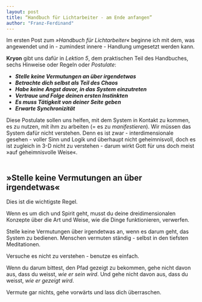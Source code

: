 ```yaml
---
layout: post
title: “Handbuch für Lichtarbeiter - am Ende anfangen”
author: "Franz-Ferdinand"
---
```


Im ersten Post zum _»Handbuch für Lichtarbeiter«_ beginne ich mit dem, was angewendet und in - zumindest innere - Handlung umgesetzt werden kann.

**Kryon** gibt uns dafür in _Lektion 5_, dem praktischen Teil des Handbuches, sechs Hinweise oder Regeln oder _Postulate_:

* _**Stelle keine Vermutungen an über irgendetwas**_
* _**Betrachte dich selbst als Teil des Chaos**_
* _**Habe keine Angst davor, in das System einzutreten**_
* _**Vertraue und Folge deinen ersten Instinkten**_
* _**Es muss Tätigkeit von deiner Seite geben**_
* _**Erwarte Synchronizität**_

Diese Postulate sollen uns helfen, mit dem System in Kontakt zu kommen, es zu nutzen, mit ihm zu arbeiten (= es zu _manifestieren_). Wir müssen das System dafür nicht verstehen. Denn es ist zwar - interdimensionale gesehen - voller Sinn und Logik und überhaupt nicht geheimnisvoll, doch es ist zugleich in 3-D nicht zu verstehen - darum wirkt Gott für uns doch meist »auf geheimnisvolle Weise«.
<br>
<br>

## »Stelle keine Vermutungen an über irgendetwas«
Dies ist die wichtigste Regel.

Wenn es um dich und Spirit geht, musst du deine dreidimensionalen Konzepte über die Art und Weise, wie die Dinge funktionieren, verwerfen.

Stelle keine Vermutungen über irgendetwas an, wenn es darum geht, das System zu bedienen. Menschen vermuten ständig - selbst in den tiefsten Meditationen.

Versuche es nicht zu verstehen - benutze es einfach.

Wenn du darum bittest, den Pfad gezeigt zu bekommen, gehe nicht davon aus, dass du weisst, _wie er sein wird_. Und gehe nicht davon aus, dass du weisst, _wie er gezeigt wird_.

Vermute gar nichts, gehe vorwärts und lass dich überraschen.
